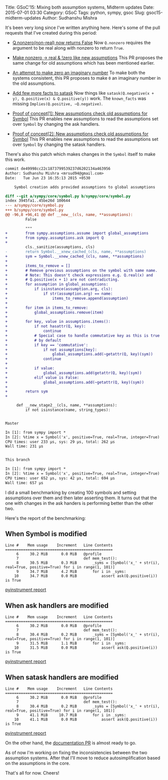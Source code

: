 Title: GSoC'15: Mixing both assumption systems, Midterm updates
Date: 2015-07-01 03:30
Category: GSoC
Tags: python, sympy, gsoc
Slug: gsoc15-midterm-updates
Author: Sudhanshu Mishra


It's been very long since I've written anything here. Here's some of the pull requests that I've created during this period:

* [Q.nonzero(non-real) now returns False](https://github.com/sympy/sympy/pull/9490) Now `Q.nonzero` requires the argument to be real along with nonzero to return `True`.

* [Make nonzero -> real & !zero like new assumptions](https://github.com/sympy/sympy/pull/9582) This PR proposes the same change for old assumptions which has been mentioned earlier.

* [An attempt to make zero an imaginary number](https://github.com/sympy/sympy/pull/9583) To make both the systems consistent, this PR proposes to make `0` an imaginary number in the old assumptions.

* [Add few more facts to satask](https://github.com/sympy/sympy/pull/9562) Now things like `satask(Q.negative(x + y), Q.positive(x) & Q.positive(y))` work. The `known_facts` was missing `Implies(Q.positive, ~Q.negative)`.

* [Proof of concept[1]: New assumptions check old assumptions for Symbol](https://github.com/sympy/sympy/pull/9560) This PR enables new assumptions to read the assumptions set over `Symbol` by changing the ask handlers.

* [Proof of concept[2]: New assumptions check old assumptions for Symbol](https://github.com/sympy/sympy/pull/9561) This PR enables new assumptions to read the assumptions set over `Symbol` by changing the satask handlers.

There's also this patch which makes changes in the `Symbol` itself to make this work.

```diff
commit de49998cc22c1873799539237d6202134a463956
Author: Sudhanshu Mishra <mrsud94@gmail.com>
Date:   Tue Jun 23 16:35:13 2015 +0530

    Symbol creation adds provided assumptions to global assumptions

diff --git a/sympy/core/symbol.py b/sympy/core/symbol.py
index 3945fa1..45be26d 100644
--- a/sympy/core/symbol.py
+++ b/sympy/core/symbol.py
@@ -96,8 +96,41 @@ def __new__(cls, name, **assumptions):
         False

         """
+        from sympy.assumptions.assume import global_assumptions
+        from sympy.assumptions.ask import Q
+
         cls._sanitize(assumptions, cls)
-        return Symbol.__xnew_cached_(cls, name, **assumptions)
+        sym = Symbol.__xnew_cached_(cls, name, **assumptions)
+
+        items_to_remove = []
+        # Remove previous assumptions on the symbol with same name.
+        # Note: This doesn't check expressions e.g. Q.real(x) and
+        # Q.positive(x + 1) are not contradicting.
+        for assumption in global_assumptions:
+            if isinstance(assumption.arg, cls):
+                if str(assumption.arg) == name:
+                    items_to_remove.append(assumption)
+
+        for item in items_to_remove:
+            global_assumptions.remove(item)
+
+        for key, value in assumptions.items():
+            if not hasattr(Q, key):
+                continue
+            # Special case to handle commutative key as this is true
+            # by default
+            if key == 'commutative':
+                if not assumptions[key]:
+                    global_assumptions.add(~getattr(Q, key)(sym))
+                continue
+
+            if value:
+                global_assumptions.add(getattr(Q, key)(sym))
+            elif value is False:
+                global_assumptions.add(~getattr(Q, key)(sym))
+
+        return sym
+

     def __new_stage2__(cls, name, **assumptions):
         if not isinstance(name, string_types):


Master

In [1]: from sympy import *
In [2]: %time x = Symbol('x', positive=True, real=True, integer=True)
CPU times: user 233 µs, sys: 29 µs, total: 262 µs
Wall time: 231 µs


This branch

In [1]: from sympy import *
In [2]: %time x = Symbol('x', positive=True, real=True, integer=True)
CPU times: user 652 µs, sys: 42 µs, total: 694 µs
Wall time: 657 µs
```

I did a small benchmarking by creating 100 symbols and setting assumptions over them and then later asserting them. It turns out that the one with changes in the ask handers is performing better than the other two.

Here's the report of the benchmarking:

When Symbol is modified
-----------------------

```
Line #    Mem usage    Increment   Line Contents
================================================
     6     30.2 MiB      0.0 MiB   @profile
     7                             def mem_test():
     8     30.5 MiB      0.3 MiB       _syms = [Symbol('x_' + str(i), real=True, positive=True) for i in range(1, 101)]
     9     34.7 MiB      4.2 MiB       for i in _syms:
    10     34.7 MiB      0.0 MiB           assert ask(Q.positive(i)) is True
```

[pyinstrument report](https://www.dropbox.com/s/ndujng8drhouj4v/sym_mod.html?dl=0)


When ask handlers are modified
------------------------------

```
Line #    Mem usage    Increment   Line Contents
================================================
     6     30.2 MiB      0.0 MiB   @profile
     7                             def mem_test():
     8     30.4 MiB      0.2 MiB       _syms = [Symbol('x_' + str(i), real=True, positive=True) for i in range(1, 101)]
     9     31.5 MiB      1.1 MiB       for i in _syms:
    10     31.5 MiB      0.0 MiB           assert ask(Q.positive(i)) is True
```

[pyinstrument report](https://www.dropbox.com/s/6823wp6iob4zjg5/ask_mod.html?dl=0)


When satask handlers are modified
---------------------------------

```
Line #    Mem usage    Increment   Line Contents
================================================
     6     30.2 MiB      0.0 MiB   @profile
     7                             def mem_test():
     8     30.4 MiB      0.2 MiB       _syms = [Symbol('x_' + str(i), real=True, positive=True) for i in range(1, 101)]
     9     41.1 MiB     10.7 MiB       for i in _syms:
    10     41.1 MiB      0.0 MiB           assert ask(Q.positive(i)) is True
```

[pyinstrument report](https://www.dropbox.com/s/l6a0037m6rxj84v/satask_mod.html?dl=0)


On the other hand, the [documentation PR](https://github.com/sympy/sympy/pull/9475) is almost ready to go.

As of now I'm working on fixing the inconsistencies between the two assumption systems. After that I'll move to reduce autosimplification based on the assumptions in the core.

That's all for now. Cheers!
